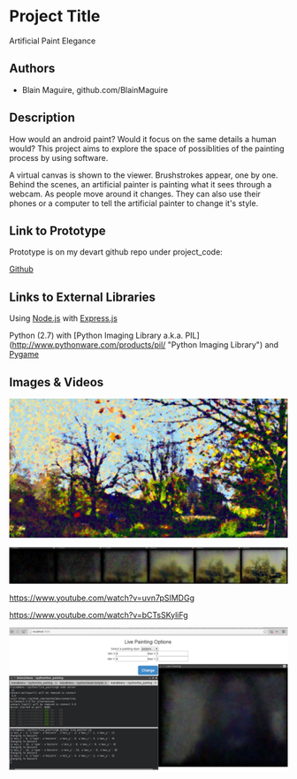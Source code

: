# Project Title
Artificial Paint Elegance 

## Authors
- Blain Maguire, github.com/BlainMaguire

## Description

How would an android paint? Would it focus on the same details a human would? This project aims to explore the space of possiblities of the painting process by using software.

A virtual canvas is shown to the viewer. Brushstrokes appear, one by one. Behind the scenes, an artificial painter is painting what it sees through a webcam. As people move around it changes. They can also use their phones or a computer to tell the artificial painter to change it's style.

## Link to Prototype
Prototype is on my devart github repo under project_code:

[Github](https://github.com/BlainMaguire/devart-template/tree/master/project_code "Github")

## Links to External Libraries

Using [Node.js](https://github.com/joyent/node "Node.js") with [Express.js](https://github.com/visionmedia/express "Express.js")

Python (2.7) with [Python Imaging Library a.k.a. PIL] (http://www.pythonware.com/products/pil/ "Python Imaging Library") and [Pygame](http://pygame.org/download.shtml "Pygame")

## Images & Videos

![Pointillist](project_images/cover.jpg?raw=true "Pointillist")

![Bezier Strip](project_images/bezierstrip.jpg?raw=true "Bezier Strip")

https://www.youtube.com/watch?v=uvn7pSIMDGg

https://www.youtube.com/watch?v=bCTsSKyliFg

![Screenshot](project_images/demorunning.jpg?raw=true "Screenshot")


